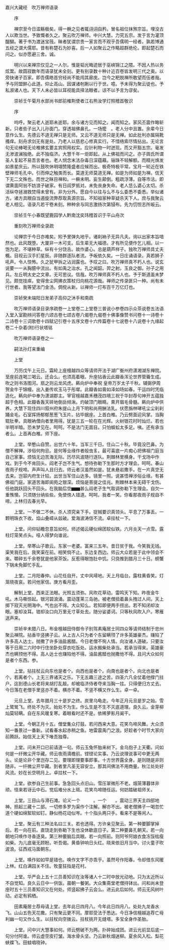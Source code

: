 <!-- { "loadSidebar": true } -->
嘉兴大藏经　吹万禅师语录


　　序

　　禅宗至今日滥觞极矣。得一橛之见者辄诩诩自矜。冒名祖位抹煞宗旨。埋没古人以欺当世。予致慨者久之。聚云吹万禅师。中兴大慧。力究五宗。发于言为灌顶醍醐。著于书为渡迷宝筏。昧者犹谓宗贵一家言而不观乎吾儒明一经者。孰若博通五经之谓大儒耶。昔有称楚石为妙喜。后一人如聚云之作略超群绝伦。即起楚石而问之。似亦愿避三舍。诚。

　　明兴以来禅宗仅见之一人尔。惟是韬光晦迹居于巫峡锦江之隈。不因人热以务炫鬻。故圆寂数年而语录犹未全刻。更有别录数十种计近百卷皆发明三代之奥。以旁抉诸子百家。即吾儒皓首穷经尚不能闯其廊庑。岂今之粑脱禅所敢望而伍者哉。予与同盟醉心此道。仰止高山。因谋诸剞劂以行于世。噫。予未得为聚云徒也。予私淑诸人也。天下人未必皆以耳视能具择法眼者。谅不以予言为谬矣。

　　崇祯壬午菊月水部尚书郎前榷荆使者江右熊汝学灯照稽首敬识

　　序

　　呜呼。聚云老人逝耶未逝耶。余与诸方见而知之。闻而知之。家风丕震作略斩新。只者些子出入儿孙面门。穿透祖佛鼻孔。一场懡　。老人分中且置。余辈今日意作么生。先德云不道无禅只是无师。又云不道无师只是无禅。如此批判亦属隔靴搔痒。刻舟求剑无有是处。乃老人以慈悲心修真实行。不惜络索尽情拈出。无论言句无论棒喝无论椎拂玄要主宾照用权实。应针利物一时迸现。而又开豁五宗。毫发无渗波澜独绝。此不独临济。大慧千年一炬即起。从上佛祖而问之。亦子舆氏所谓圣人复起不易吾言者也。老人悯念末法杂毒日深蕴藉。骊珠不轻解额。而精光焕发如景星庆云。所以鼓吹休明翊赞隆盛者应候而出。极奇特极平常。宝月一轮近在铁壁禅师毛孔中。引而伸之触类而长。莫道无师莫道无禅。如是为师如是为禅。信天下无二文殊也。而世之眯目禅和。一橛未明。妄生颠倒。粗疏浮薄。自等市沽。即谓黄面阿翁不妨浪子破家。有日阎罗抵对。未免丧身失命。老人恁么婆心太切。杀活纵夺拯溺救焚得未曾有。非为分外。愿自今以往与么不与么委悉不委悉。举似诸方。诸方具眼自当遏旋流弊荐取真源宗旨。不知祖家种草疑杀天下人。庶与我聚云老人相见。语录凡若干卷未刻。种种余与同志激扬次第锓布。先为忉怛志所皈云。

　　崇祯壬午小春既望鹿园学人黔南沈奕玮稽首识于平山舟次

　　重刻吹万禅师全录疏

　　论禅宗于今日亦难矣。矧予里弹丸地乎。诸刹衲子无异凡夫。询以出家本旨喑然也。此风既堕。大厦非一木可支。后生辈无大福德。才有所见便作乞儿相。以一饱为足。不堪种草。纵有十分饶舌。故作婆心。总是葫芦样子。独吹万禅师具丈夫概。目视云汉手扪星辰。非随群逐队者流。予皈依久矣。一日庄诵语录。真若狮子吼声。令人惊怖。久之犹甲拆之沾润露也。予叹之曰。吹万禅师真不朽人也。说玄说要一一从胸臆中流出。有如禹之治水。孔之闻韶。羿之射。玉良之御。孙子之用兵。左丘明太史之文章。无可思议。信哉。吹万禅师真不朽人也。予于斯道虽未梦见。颇觉技痒。安得舍尘网拂衣策杖归向桃花源哉。禅师之传录匪只一种。尚有未行世者。我等望法门金汤。倜傥从新。以禅师一灯布百千万亿灯也。

　　崇祯癸未端阳日发弟子高仰之沐手和南疏

　　吹万禅师语录目录序疏卷一上堂卷二上堂卷三普说小参卷四示众茶说卷五法语入堂入室勘辨问答卷六颂古卷七颂古卷八偈卷九偈卷十佛事像赞书问卷十一诗卷十二诗卷十三词歌卷十四赋记引卷十五序文卷十六传篇卷十七说卷十八说卷十九缘起卷二十杂着(附)行状塔铭

　　吹万禅师语录卷之一

　　嗣法孙灯来重编

　　上堂

　　万历戊午上元日。霜轮上座檀越四众等请师开法于湖广衡州府潇湘湖东禅院。至座前连喝三喝云。还会么。也须高着眼。升座拈香云此瓣香浑沦世界管籥生成。吹之则书洛图河。扇之则云龙风虎。爇向炉中奉祝
皇帝万岁太子千秋。辅弼伊周贺金牛于锦幔。出入姜传欢玉马于彤墀。此瓣香如膏如泽如旸如春。干运四时凭临造化。爇向炉中奉为潇湖郡主。宰官檀越嘉禾穗茂四境三祝于华封荐句神开五蕴独超于色相。此瓣香轰天碎地倒岳倾湫。灼破顶门眼睛。熏开眉毛骨髓。爇向炉中供养。大慧下现住四川叙州府朱提山上月下明和尚用酬法乳。伏愿旃林哮吼尘尘刹刹踊金毛。石室挥扬郁郁葱葱飞玉片。拈毕据座。上首白椎。乃云劈面迎风掌。当胸辊肚拳。具眼衲僧向者里用得。犹是三五一轮在在光辉。火树银花时时灿烂。若也半明半暗。恐未梦见在。呵呵。不是法门无面目。只怕蜈蚣太多足。咦。还有承当者么。上首再白椎。师下座。

　　上堂。举憨山自赞。出世六十年。当军三千日。住山二十秋。毕竟没巴鼻。为僧不解禅。涉俗何拘忌。是何等业缘作者般虫豸。最可喜底一片痴心把佛祖门庭当自己家事。烦恼无边苦海无际。历尽风波随行逐队。荆棘林里横身。干戈场中作戏。到于今不肯回头。阎老子岂不生气。想待弥勒下生那时方才理会。呵呵。春山夜雨子规啼。声声叫人且归去。师云者汉虽然如是。犹未悬岩撒手。在一片真空无去来。岂容内府生计较。出世当军住山达多。镜里一照。说甚悟禅涉俗业缘。有甚佛祖门庭。家道苦海即阆苑之银深。烦恼是菩提之佳兆。荆棘林本来无碍干戈伤。任他跳跃回头不回头。在我脑后空▆▆甚么阎老子生气取调弥勒下生理会。自欠一重憔懊。只须随分纳些些。免使傍人错道。呵呵。我者一笑。你看那夜雨子规自不啼。上林归去春光早。

　　上堂。一不做二不休。杀人须究亲下手。捉贼要识真领头。平息了万事丢。一颗明珠衣下收。焰山叠嶂从兹破。爱海波涛信不流。卓拄杖一下。

　　上堂。问仰钻瞻忽意旨如何。师述偈云硬似绵团软似铁。六月炎天一点雪。露柱灯笼笑点头。哑人得梦向谁说。

　　上堂。举寒山子歌云。东家一老婆。富来三五年。昔日贫于我。今笑我无钱。渠笑我在后。我笑渠在前。相笑倘不止。东边复西边。师云大众若是于此中领会不来。嚼碎五千余卷犹是他家茶饭。反惹得眼饱肚中饥。只侥推到腊月三十日。螃蟹下锅未免脚忙手乱。

　　上堂。二月阳春仲。山花任自开。丈中风埽地。天上月临台。露柱黄昏笑。灯笼晓夜哀。若问他家信。庚方看月歪。

　　解制上堂。西来正法眼。光照五须弥。风吹花草动。雷鸣天下知。昨夜金牛吼。木马嘶惊起。银河碧浪涌。震动蓬莱三岛驰。被老僧扭着鼻头拽过人间。天上掷下寂灭光明海中。气也出不得。大众知么。若知即便两手捞出。若不知闭却汝眼。塞却汝耳。钳却汝口向万里无寸草处去。随分娑婆诃。只等秋风吹入户。寒雁送声来。

　　崇祯辛未腊八日。布金檀越田侍御令子别驾素庵居士同四众等请师结制于忠州聚云禅院。拈香毕竖拂子云。从上古人只为者个东留瞒顸了许多英雄豪杰。赚陷了许多高人达士。抛撒了许多油盐酱醋。今日老僧不徇人情。向汝诸人道破。只要汝等于日用二六时中行住坐卧处穿衣吃饭处。运水搬柴处承当。若承当得来。英雄豪杰也瞒顸他不得。高人达士也赚陷他不得。油盐酱醋也抛撒他不得。且问大众如何是者个东西。参。

　　上堂。拈拄杖云向东也是者个。向西也是者个。向南也是者个。向北也是者个。若离者个。上无三界诸天之乐。下无五趣三途之苦。四圣六凡全仗着他撑门拄户。迄到德山长老将来胡打乱敲。却被临济侍者夺来当胸一拄。只得便归方丈去。今日落在老僧手里竖亦不着。横亦不着。不竖不横又作么生。卓一卓。

　　元旦上堂。去年腊月三十是岁之终。炭里乌龟走。今年正月元旦是岁之始。雪上鹭鸶飞。终处不为灭。始处不为生。作么生是不生不灭底道理。良久云。金芽柳灿莫轻瞒。自在东风暖复寒。着眼看时还不是。依稀萝影月阑干。

　　上堂。今朝正月十五。僧堂集众打鼓。若问西来大意。花笑鸟啼风舞。大众须知一番景过一番新。试看春水起赤稍之鱼。地雷震禹门之浪。好趁者个时节大家向前腾跃。始信天上天下唯吾独尊。

　　上堂。问未开口已前请道一句。师云玉兔怀胎来树下。金乌抱子上天衢。问如何是一纤微尘开华藏。师云夜雨滴檐前。铿铿论实事。乃云说理说事可中更无两头。论是论非个里岂存二见。要理即理要事即事。十方世界露全身。是则随是非则随非。一纤微尘开华藏。到者里凡圣无容安立。那其间佛法不用商量。秋江处处好风流。妙在长空明月上。卓拄杖一下。

　　上堂。欲参自己生前事。急急回头点旧山。雪压翠微形不老。烟笼薄暮体非顽。怪来若讶云中石。觉后难分水上斑。花笑鸟啼随任运。何妨踏破祖师关。

　　上堂。三目山与滑石滩。论义一个　　　。一个　　。震动三界天主四部地神。担起三藏十二部。一切修多罗为渠作个注解。解亦不出。被老僧拂子一喝忽忙道个硬如绵絮软如钉。静似杨花动似岑。十个指头两只手。看来不是等闲人。

　　上堂。聚云有三种法名曰三关。若也透得。方许亲见聚云。第一种要脚掌掉后。若一向在前。直饶走到弥勒下生也没休歇底日子。第二种要鼻孔朝天。若一向朝地只唤作寻香逐臭。第三种要脑后具眼。若一向照前。则阿爷阿娘衣食冻馁枯瘦如柴。为儿底毫无顾盼。听吾偈。黄昏钟响日头红。晓来依旧月当中。讨火童子吹波浪。征西戎马面朝东。

　　上堂。唤作如如早是错也。唤作文字不亦乖乎。虽然号作阳春。令却借东风暖上林。红白满园关不住。牧童狂指是花村。

　　上堂。华严会上五十三员善知识在汝等诸人十二时中放光动地。只为太近所以不自觉知。良久云日中一供饭。晨朝一餐粥。大众集斋堂老僧持钵出。问和尚未登座时五十三员善知识又在何处。师竖起拂子云会么。进云此后如何。师云无风树叶动。必定有鸦栖。

　　田素庵居士荐母请上堂。去年此日四月八。今年此日四月八。处处九龙香水飞。山山五色天花撒。只有聚云更不同。摩耶受法于悉达。今日净信檀越追荐亡母利幽一句又作么生。以拄杖向空拨云。拄杖挑开无缝塔。多宝全身作圣胎。

　　上堂。问中兴大慧事如何。师云劈破不为两。扑碎始成团。进云光前显后底一句分付阿谁。师云虚空皮打皱。海水骨头坚。乃云新秋烟迷柳。夏余风入松。梨花蛱蝶飞。田蛙唱晓钟。

